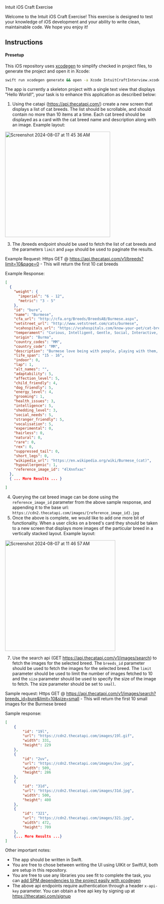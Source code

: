 Intuit iOS Craft Exercise

Welcome to the Intuit iOS Craft Exercise! This exercise is designed to test your knowledge of iOS development and your ability to write clean, maintainable code. We hope you enjoy it!

## Instructions

#### Presetup

This iOS repository uses [xcodegen](https://github.com/yonaskolb/XcodeGen/tree/master) to simplify checked in project files, to generate the project and open it in Xcode:
```sh
swift run xcodegen generate && open -a Xcode IntuitCraftInterview.xcodeproj
```

The app is currently a skeleton project with a single text view that displays "Hello World!", your task is to enhance this application as described below:

1. Using the catapi (https://api.thecatapi.com/) create a new screen that displays a list of cat breeds. The list should be scrollable, and should contain no more than 10 items at a time. Each cat breed
should be displayed as a card with the cat breed name and description along with an image.  Example layout:
<img width="344" alt="Screenshot 2024-08-07 at 11 45 36 AM" src="https://github.com/user-attachments/assets/781c2b0a-2f92-4a9d-b5e1-7af757b1cddd">


3. The /breeds endpoint should be used to fetch the list of cat breeds and the parameters `limit` and `page` should be used to paginate the results.

Example Request:  Https GET @ https://api.thecatapi.com/v1/breeds?limit=10&page=0 - This will return the first 10 cat breeds 

Example Response:

```json
[
  {
    "weight": {
      "imperial": "6 - 12",
      "metric": "3 - 5"
    },
    "id": "bure",
    "name": "Burmese",
    "cfa_url": "http://cfa.org/Breeds/BreedsAB/Burmese.aspx",
    "vetstreet_url": "http://www.vetstreet.com/cats/burmese",
    "vcahospitals_url": "https://vcahospitals.com/know-your-pet/cat-breeds/burmese",
    "temperament": "Curious, Intelligent, Gentle, Social, Interactive, Playful, Lively",
    "origin": "Burma",
    "country_codes": "MM",
    "country_code": "MM",
    "description": "Burmese love being with people, playing with them, and keeping them entertained. They crave close physical contact and abhor an empty lap. They will follow their humans from room to room, and sleep in bed with them, preferably under the covers, cuddled as close as possible. At play, they will turn around to see if their human is watching and being entertained by their crazy antics.",
    "life_span": "15 - 16",
    "indoor": 0,
    "lap": 1,
    "alt_names": "",
    "adaptability": 5,
    "affection_level": 5,
    "child_friendly": 4,
    "dog_friendly": 5,
    "energy_level": 4,
    "grooming": 1,
    "health_issues": 3,
    "intelligence": 5,
    "shedding_level": 3,
    "social_needs": 5,
    "stranger_friendly": 5,
    "vocalisation": 5,
    "experimental": 0,
    "hairless": 0,
    "natural": 0,
    "rare": 0,
    "rex": 0,
    "suppressed_tail": 0,
    "short_legs": 0,
    "wikipedia_url": "https://en.wikipedia.org/wiki/Burmese_(cat)",
    "hypoallergenic": 1,
    "reference_image_id": "4lXnnfxac"
  },
  { ... More Results ... }

]
```
4. Querying the cat breed image can be done using the `reference_image_id` parameter from the above sample response, and appending it to the base url:
   `https://cdn2.thecatapi.com/images/{reference_image_id}.jpg`
5. Once the above is complete, we would like to add one more bit of functionality. When a user clicks on a breed's card they should be taken to a new screen that displays more images of the particular breed in a vertically stacked layout.
Example layout:
<img width="361" alt="Screenshot 2024-08-07 at 11 46 57 AM" src="https://github.com/user-attachments/assets/3fce4a6e-81a5-4086-b459-358939bd4ecc">


7. Use the search api (GET https://api.thecatapi.com/v1/images/search) to fetch the images for the selected breed. The `breeds_id` parameter should be used to fetch the images for the selected breed.
   The `limit` parameter should be used to limit the number of images fetched to 10 and the `size` parameter should be used to specify the size of the image to fetch. The size parameter should be set to `small`.

Sample request: Https GET @ https://api.thecatapi.com/v1/images/search?breeds_id=bure&limit=10&size=small - This will return the first 10 small images for the Burmese breed

Sample response:

```json
[
    {
        "id": "19l",
        "url": "https://cdn2.thecatapi.com/images/19l.gif",
        "width": 331,
        "height": 229
    },
    {
        "id": "2uv",
        "url": "https://cdn2.thecatapi.com/images/2uv.jpg",
        "width": 509,
        "height": 286
    },
    {
        "id": "31d",
        "url": "https://cdn2.thecatapi.com/images/31d.jpg",
        "width": 500,
        "height": 400
    },
    {
        "id": "321",
        "url": "https://cdn2.thecatapi.com/images/321.jpg",
        "width": 472,
        "height": 709
    },
    {... More Results ...} 
]
```


Other important notes:

- The app should be written in Swift.
- You are free to chose between writing the UI using UIKit or SwiftUI, both are setup in this repository.
- You are free to use any libraries you see fit to complete the task, you can [add SPM dependencies to the project easily with xcodegen](https://github.com/yonaskolb/XcodeGen/blob/master/Docs/ProjectSpec.md#swift-package)
- The above api endpoints require authentication through a header `x-api-key` parameter. You can obtain a free api key by signing up at https://thecatapi.com/signup